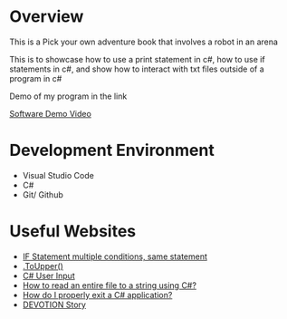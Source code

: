 # Overview

This is a Pick your own adventure book that involves a robot in an arena

This is to showcase how to use a print statement in c#, how to use if statements in c#, and show how to interact with txt files outside of a program in c#

Demo of my program in the link

[Software Demo Video]()

# Development Environment
* Visual Studio Code
* C#
* Git/ Github

# Useful Websites

* [IF Statement multiple conditions, same statement](https://stackoverflow.com/questions/1341513/if-statement-multiple-conditions-same-statement)
* [.ToUpper()](https://www.codecademy.com/resources/docs/c-sharp/strings/toupper)
* [C# User Input](https://www.w3schools.com/cs/cs_user_input.php)
* [How to read an entire file to a string using C#?](https://stackoverflow.com/questions/7387085/how-to-read-an-entire-file-to-a-string-using-c)
* [How do I properly exit a C# application?](https://stackoverflow.com/questions/12977924/how-do-i-properly-exit-a-c-sharp-application)
* [DEVOTION Story](https://chooseyourstory.com/story/~3edevotion)

